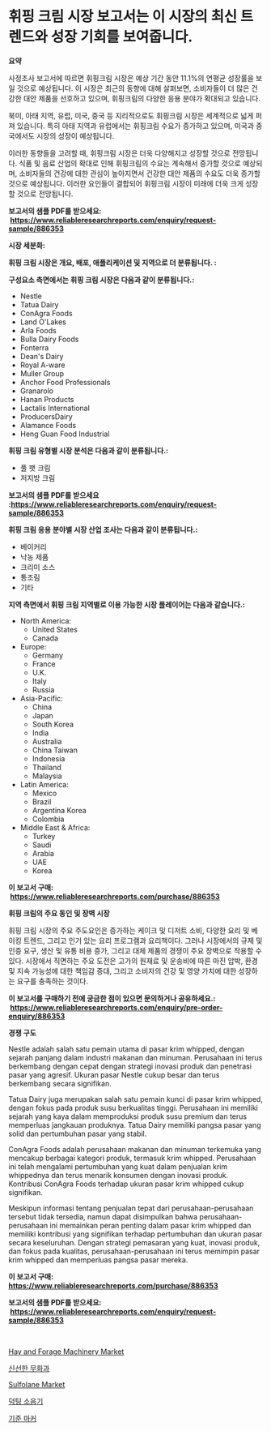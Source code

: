 <p><h1>휘핑 크림 시장 보고서는 이 시장의 최신 트렌드와 성장 기회를 보여줍니다.</h1></p><p><strong>요약</strong></p>
<p><p>사정조사 보고서에 따르면 휘핑크림 시장은 예상 기간 동안 11.1%의 연평균 성장률을 보일 것으로 예상됩니다. 이 시장은 최근의 동향에 대해 살펴보면, 소비자들이 더 많은 건강한 대안 제품을 선호하고 있으며, 휘핑크림의 다양한 응용 분야가 확대되고 있습니다.</p><p>북미, 아태 지역, 유럽, 미국, 중국 등 지리적으로도 휘핑크림 시장은 세계적으로 넓게 퍼져 있습니다. 특히 아태 지역과 유럽에서는 휘핑크림 수요가 증가하고 있으며, 미국과 중국에서도 시장의 성장이 예상됩니다.</p><p>이러한 동향들을 고려할 때, 휘핑크림 시장은 더욱 다양해지고 성장할 것으로 전망됩니다. 식품 및 음료 산업의 확대로 인해 휘핑크림의 수요는 계속해서 증가할 것으로 예상되며, 소비자들의 건강에 대한 관심이 높아지면서 건강한 대안 제품의 수요도 더욱 증가할 것으로 예상됩니다. 이러한 요인들이 결합되어 휘핑크림 시장이 미래에 더욱 크게 성장할 것으로 전망됩니다.</p></p>
<p><strong>보고서의 샘플 PDF를 받으세요: &nbsp;<a href="https://www.reliableresearchreports.com/enquiry/request-sample/886353">https://www.reliableresearchreports.com/enquiry/request-sample/886353</a></strong></p>
<p><strong>시장 세분화:</strong></p>
<p><strong> 휘핑 크림 시장은 개요, 배포, 애플리케이션 및 지역으로 더 분류됩니다. :</strong></p>
<p><strong>구성요소 측면에서는 휘핑 크림 시장은 다음과 같이 분류됩니다.:</strong></p>
<p><ul><li>Nestle</li><li>Tatua Dairy</li><li>ConAgra Foods</li><li>Land O'Lakes</li><li>Arla Foods</li><li>Bulla Dairy Foods</li><li>Fonterra</li><li>Dean's Dairy</li><li>Royal A-ware</li><li>Muller Group</li><li>Anchor Food Professionals</li><li>Granarolo</li><li>Hanan Products</li><li>Lactalis International</li><li>ProducersDairy</li><li>Alamance Foods</li><li>Heng Guan Food Industrial</li></ul></p>
<p><strong> 휘핑 크림 유형별 시장 분석은 다음과 같이 분류됩니다.:</strong></p>
<p><ul><li>풀 팻 크림</li><li>저지방 크림</li></ul></p>
<p><strong>보고서의 샘플 PDF를 받으세요 :<a href="https://www.reliableresearchreports.com/enquiry/request-sample/886353">https://www.reliableresearchreports.com/enquiry/request-sample/886353</a></strong></p>
<p><strong> 휘핑 크림 응용 분야별 시장 산업 조사는 다음과 같이 분류됩니다.:</strong></p>
<p><ul><li>베이커리</li><li>낙농 제품</li><li>크리미 소스</li><li>통조림</li><li>기타</li></ul></p>
<p><strong>지역 측면에서 휘핑 크림 지역별로 이용 가능한 시장 플레이어는 다음과 같습니다.:</strong></p>
<p><ul>
    <li>
        North America:
        <ul>
            <li>United States</li>
            <li>Canada</li>
        </ul>
    </li>
    <li>
        Europe:
        <ul>
            <li>Germany</li>
            <li>France</li>
            <li>U.K.</li>
            <li>Italy</li>
            <li>Russia</li>
        </ul>
    </li>
    <li>
        Asia-Pacific:
        <ul>
            <li>China</li>
            <li>Japan</li>
            <li>South Korea</li>
            <li>India</li>
            <li>Australia</li>
            <li>China Taiwan</li>
            <li>Indonesia</li>
            <li>Thailand</li>
            <li>Malaysia</li>
        </ul>
    </li>
    <li>
        Latin America:
        <ul>
            <li>Mexico</li>
            <li>Brazil</li>
            <li>Argentina Korea</li>
            <li>Colombia</li>
        </ul>
    </li>
    <li>
        Middle East & Africa:
        <ul>
            <li>Turkey</li>
            <li>Saudi</li>
            <li>Arabia</li>
            <li>UAE</li>
            <li>Korea</li>
        </ul>
    </li>
    </ul></p>
<p><strong>이 보고서 구매: &nbsp;<a href="https://www.reliableresearchreports.com/purchase/886353">https://www.reliableresearchreports.com/purchase/886353</a></strong></p>
<p><strong>휘핑 크림의 주요 동인 및 장벽 시장</strong></p>
<p><p>휘핑 크림 시장의 주요 주도요인은 증가하는 케이크 및 디저트 소비, 다양한 요리 및 베이킹 트렌드, 그리고 인기 있는 요리 프로그램과 요리책이다. 그러나 시장에서의 규제 및 인증 요구, 생산 및 유통 비용 증가, 그리고 대체 제품의 경쟁이 주요 장벽으로 작용할 수 있다. 시장에서 직면하는 주요 도전은 고가의 원재료 및 운송비에 따른 마진 압박, 환경 및 지속 가능성에 대한 책임감 증대, 그리고 소비자의 건강 및 영양 가치에 대한 성장하는 요구를 충족하는 것이다.</p></p>
<p><strong>이 보고서를 구매하기 전에 궁금한 점이 있으면 문의하거나 공유하세요.: &nbsp;<a href="https://www.reliableresearchreports.com/enquiry/pre-order-enquiry/886353">https://www.reliableresearchreports.com/enquiry/pre-order-enquiry/886353</a></strong></p>
<p><strong>경쟁 구도</strong></p>
<p><p>Nestle adalah salah satu pemain utama di pasar krim whipped, dengan sejarah panjang dalam industri makanan dan minuman. Perusahaan ini terus berkembang dengan cepat dengan strategi inovasi produk dan penetrasi pasar yang agresif. Ukuran pasar Nestle cukup besar dan terus berkembang secara signifikan.</p><p>Tatua Dairy juga merupakan salah satu pemain kunci di pasar krim whipped, dengan fokus pada produk susu berkualitas tinggi. Perusahaan ini memiliki sejarah yang kaya dalam memproduksi produk susu premium dan terus memperluas jangkauan produknya. Tatua Dairy memiliki pangsa pasar yang solid dan pertumbuhan pasar yang stabil.</p><p>ConAgra Foods adalah perusahaan makanan dan minuman terkemuka yang mencakup berbagai kategori produk, termasuk krim whipped. Perusahaan ini telah mengalami pertumbuhan yang kuat dalam penjualan krim whippednya dan terus menarik konsumen dengan inovasi produk. Kontribusi ConAgra Foods terhadap ukuran pasar krim whipped cukup signifikan.</p><p>Meskipun informasi tentang penjualan tepat dari perusahaan-perusahaan tersebut tidak tersedia, namun dapat disimpulkan bahwa perusahaan-perusahaan ini memainkan peran penting dalam pasar krim whipped dan memiliki kontribusi yang signifikan terhadap pertumbuhan dan ukuran pasar secara keseluruhan. Dengan strategi pemasaran yang kuat, inovasi produk, dan fokus pada kualitas, perusahaan-perusahaan ini terus memimpin pasar krim whipped dan memperluas pangsa pasar mereka.</p></p>
<p><strong>이 보고서 구매: &nbsp; <a href="https://www.reliableresearchreports.com/purchase/886353">https://www.reliableresearchreports.com/purchase/886353</a></strong></p>
<p><strong>보고서의 샘플 PDF를 받으세요: &nbsp;<a href="https://www.reliableresearchreports.com/enquiry/request-sample/886353">https://www.reliableresearchreports.com/enquiry/request-sample/886353</a></strong><strong></strong></p>
<p>&nbsp;</p>
<p><p><a href="https://copper-carbon-84f.notion.site/Hay-and-Forage-Machinery-Market-A-Comprehensive-Report-of-its-Market-Share-Growth-Trends-2024-2-b3f8209bd4784ac3829f4668d2b7d250">Hay and Forage Machinery Market</a></p><p><a href="https://medium.com/@sammyultyylrich9067856/%EC%8B%A0%EC%84%A0%ED%95%9C-%EB%AC%B4%ED%99%94%EA%B3%BC-%EC%8B%9C%EC%9E%A5-%EC%A0%90%EC%9C%A0%EC%9C%A8-%EB%B3%80%ED%99%94-%EB%B0%8F-%EC%8B%9C%EC%9E%A5-%EC%84%B1%EC%9E%A5-%ED%8A%B8%EB%A0%8C%EB%93%9C-2024-2031-25a0ae325cf4">신선한 무화과</a></p><p><a href="https://view.publitas.com/reportprime-1/sulfolane-market-size-furnishes-valuable-information-encompassing-market-share-market-trends-and-projections-spanning-from-2024-to-2031/">Sulfolane Market</a></p><p><a href="https://medium.com/@henrywheeler53/%EB%B3%B5%EC%82%AC-%EB%8D%95%ED%8C%A8%EB%8B%88-%EC%84%A4%EB%A0%8C%EC%84%9C-%EC%8B%9C%EC%9E%A5-%EC%A7%80%ED%91%9C-%ED%95%B4%EB%8F%85-%EC%8B%9C%EC%9E%A5-%EC%A0%90%EC%9C%A0%EC%9C%A8-%ED%8A%B8%EB%A0%8C%EB%93%9C-%EB%B0%8F-%EC%84%B1%EC%9E%A5-%ED%8C%A8%ED%84%B4-ebdb2bca9924">덕팅 소음기</a></p><p><a href="https://github.com/xvz497517413/Market-Research-Report-List-1/blob/main/1490992185686.md">기준 마커</a></p></p>